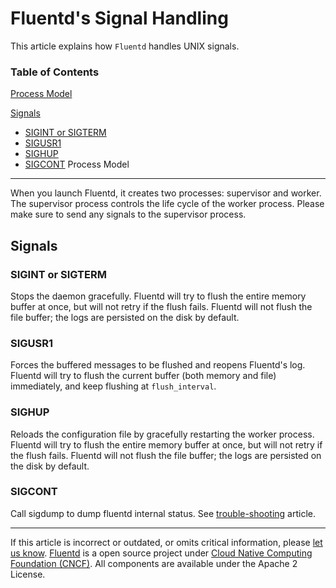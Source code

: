 Fluentd's Signal Handling
=========================

This article explains how `Fluentd` handles UNIX signals.


### Table of Contents

[Process Model](#process-model)

[Signals](#signals)

-   [SIGINT or SIGTERM](#sigint-or-sigterm)
-   [SIGUSR1](#sigusr1)
-   [SIGHUP](#sighup)
-   [SIGCONT](#sigcont)
Process Model
-------------

When you launch Fluentd, it creates two processes: supervisor and
worker. The supervisor process controls the life cycle of the worker
process. Please make sure to send any signals to the supervisor process.

Signals
-------

### SIGINT or SIGTERM

Stops the daemon gracefully. Fluentd will try to flush the entire memory
buffer at once, but will not retry if the flush fails. Fluentd will not
flush the file buffer; the logs are persisted on the disk by default.

### SIGUSR1

Forces the buffered messages to be flushed and reopens Fluentd's log.
Fluentd will try to flush the current buffer (both memory and file)
immediately, and keep flushing at `flush_interval`.

### SIGHUP

Reloads the configuration file by gracefully restarting the worker
process. Fluentd will try to flush the entire memory buffer at once, but
will not retry if the flush fails. Fluentd will not flush the file
buffer; the logs are persisted on the disk by default.

### SIGCONT

Call sigdump to dump fluentd internal status. See
[trouble-shooting](trouble-shooting#dump-fluentd-internal-information)
article.


------------------------------------------------------------------------

If this article is incorrect or outdated, or omits critical information,
please [let us
know](https://github.com/fluent/fluentd-docs/issues?state=open).
[Fluentd](http://www.fluentd.org/) is a open source project under [Cloud
Native Computing Foundation (CNCF)](https://cncf.io/). All components
are available under the Apache 2 License.
